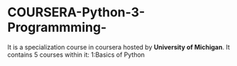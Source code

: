 # COURSERA-Python-3-Programmming-
It is a specialization course in coursera hosted by **University of Michigan**.
It contains 5 courses within it:
1:Basics of Python

